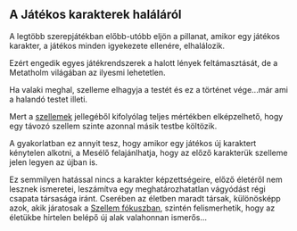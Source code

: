 ## A Játékos karakterek haláláról

A legtöbb szerepjátékban előbb-utóbb eljön a pillanat, amikor egy játékos karakter, a játékos minden igyekezete ellenére, elhalálozik.

Ezért engedik egyes játékrendszerek a halott lények feltámasztását, de a Metatholm világában az ilyesmi lehetetlen.

Ha valaki meghal, szelleme elhagyja a testét és ez a történet vége...már ami a halandó testet illeti.

Mert a [szellemek](world:concepts:spirits) jellegéből kifolyólag teljes mértékben elképzelhető, hogy egy távozó szellem szinte azonnal másik testbe költözik.

A gyakorlatban ez annyit tesz, hogy amikor egy játékos új karaktert kénytelen alkotni, a Mesélő felajánlhatja, hogy az előző karakterük szelleme jelen legyen az újban is.

Ez semmilyen hatással nincs a karakter képzettségeire, előző életéről nem lesznek ismeretei, leszámítva egy meghatározhatatlan vágyódást régi csapata társasága iránt. Cserében az életben maradt társak, különösképp azok, akik járatosak a [Szellem fókuszban](skill:spirit_focus), szintén felismerhetik, hogy az életükbe hirtelen belépő új alak valahonnan ismerős...